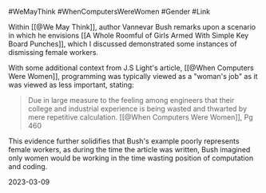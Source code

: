 #WeMayThink #WhenComputersWereWomen #Gender #Link 

Within [[@We May Think]], author Vannevar Bush remarks upon a scenario in which he envisions [[A Whole Roomful of Girls Armed With Simple Key Board Punches]], which I discussed demonstrated some instances of dismissing female workers.

With some additional context from J.S Light's article, [[@When Computers Were Women]], programming was typically viewed as a "woman's job" as it was viewed as less important, stating:

>Due in large measure to the feeling among engineers that their college and industrial experience is being wasted and thwarted by mere repetitive calculation.
>[[@When Computers Were Women]], Pg 460

This evidence further solidifies that Bush's example poorly represents female workers, as during the time the article was written, Bush imagined only women would be working in the time wasting position of computation and coding. 

2023-03-09
